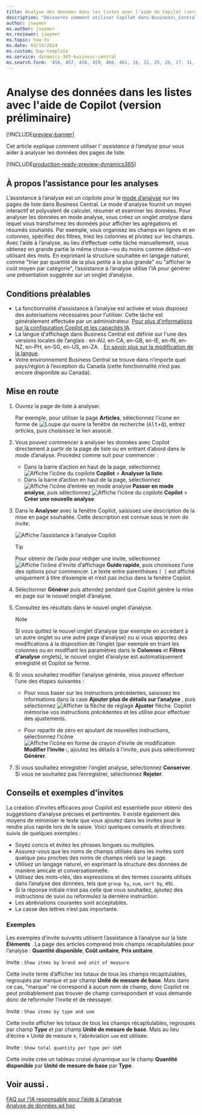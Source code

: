 ```yaml
---
title: Analyse des données dans les listes avec l'aide de Copilot (version préliminaire)
description: "Découvrez comment utiliser Copilot dans Business\_Central pour analyser les données."
author: jswymer
ms.author: jswymer
ms.reviewer: jswymer
ms.topic: how-to
ms.date: 03/14/2024
ms.custom: bap-template
ms.service: dynamics-365-business-central
ms.search.form: '456, 457, 458, 459, 460, 461, 16, 22, 25, 26, 27, 31, 143, 144, 9300, 9301, 9303, 9304, 9305, 9306, 9307, 9309, 9310, 9311'
---
```

# Analyse des données dans les listes avec l'aide de Copilot (version préliminaire)

[!INCLUDE[preview-banner](includes/preview-banner.md)]

Cet article explique comment utiliser l’ *assistance à l’analyse* pour vous aider à analyser les données des pages de liste.

[!INCLUDE[production-ready-preview-dynamics365](includes/production-ready-preview-dynamics365.md)]

## À propos l’assistance pour les analyses

L’assistance à l’analyse est un copilote pour le [mode d’analyse](analysis-mode.md) sur les pages de liste dans Business Central. Le mode d'analyse fournit un moyen interactif et polyvalent de calculer, résumer et examiner les données. Pour analyser les données en mode analyse, vous créez un onglet *analyse* dans lequel vous transformez les données pour afficher les agrégations et résumés souhaités. Par exemple, vous organisez les champs en lignes et en colonnes, spécifiez des filtres, triez les colonnes et pivotez sur les champs. Avec l’aide à l’analyse, au lieu d’effectuer cette tâche manuellement, vous obtenez en grande partie la même chose&mdash;ou du moins comme début&mdash;en utilisant des mots. En exprimant la structure souhaitée en langage naturel, comme "trier par quantité de la plus petite à la plus grande" ou "afficher le coût moyen par catégorie", l’assistance à l’analyse utilise l’IA pour générer une présentation suggérée sur un onglet d’analyse.


<!-- 

 However, the data analysis mode requires some understanding of how to structure fields to meet the desired aggregations and summarizations. It requires you to move fields around to the appropriate areas within analysis mode pane which data rows and columns to display, specify filters, sorting, grouping, pivoting and totals. Analysis assist minimizes these requirments by enabling you to express the desired layout in words. , like "group which data rows and columns to display, specify filters, sorting, grouping, pivoting and totals
--> 
## Conditions préalables

- La fonctionnalité d’assistance à l’analyse est activée et vous disposez des autorisations nécessaires pour l’utiliser. Cette tâche est généralement effectuée par un administrateur. [Pour plus d’informations sur la configuration Copilot et les capacités IA](enable-ai.md).
- La langue d'affichage dans Business Central est définie sur l'une des versions locales de l’anglais : en-AU, en-CA, en-GB, en-IE, en-IN, en-NZ, en-PH, en-SG, en-US, en-ZA. . [En savoir plus sur la modification de la langue](ui-change-basic-settings.md#language).
- Votre environnement Business Central se trouve dans n’importe quel pays/région à l’exception du Canada (cette fonctionnalité n’est pas encore disponible au Canada).

<!--
> [!NOTE]
> You may notice some list pages that don't include the **Analyze** switch for changing to the analysis mode. The reason is that developers can disable analysis mode on specific pages by using the [AnalysisModeEnabled property](/dynamics365/business-central/dev-itpro/developer/properties/devenv-analysismodeenabled-property) in AL.-->

## Mise en route

1. Ouvrez la page de liste à analyser.

   Par exemple, pour utiliser la page **Articles**, sélectionnez l’icone en forme de ![Loupe qui ouvre la fenêtre de recherche](media/ui-search/search_small.png) (<kbd>Alt</kbd>+<kbd>Q</kbd>), entrez *articles*, puis choisissez le lien associé.

1. Vous pouvez commencer à analyser les données avec Copilot directement à partir de la page de liste ou en entrant d’abord dans le mode d’analyse. Procédez comme suit pour commencer :

    - Dans la barre d’action en haut de la page, sélectionnez ![Affiche l’icône du copilote](media/copilot-icon.png) **Copilot** > **Analyser la liste**.
    - Dans la barre d’action en haut de la page, sélectionnez ![Affiche l’icône d’entrée en mode analyse](media/analysis-mode-icon.png) **Passer en mode analyse**, puis sélectionnez ![Affiche l’icône du copilote](media/copilot-icon.png) **Copilot** > **Créer une nouvelle analyse**.

1. Dans le **Analyser** avec la fenêtre Copilot, saisissez une description de la mise en page souhaitée. Cette description est connue sous le nom de *invite*.

    ![Affiche l’assistance à l’analyse Copilot](media/analysis-assist.png)

    > [!TIP]
    > Pour obtenir de l’aide pour rédiger une invite, sélectionnez ![Affiche l’icône d’invite d’affichage](media/prompt-guide-icon.png) **Guide rapide**, puis choisissez l’une des options pour commencer. Le texte entre parenthèses `[ ]` est affiché uniquement à titre d’exemple et n’est pas inclus dans la fenêtre Copilot.

1. Sélectionner **Générer** puis attendez pendant que Copilot génère la mise en page sur le nouvel onglet d’analyse.
1. Consultez les résultats dans le nouvel onglet d’analyse.

   > [!NOTE]
   > Si vous quittez le nouvel onglet d’analyse (par exemple en accédant à un autre onglet ou une autre page d’analyse) ou si vous apportez des modifications à la disposition de l’onglet (par exemple en triant les colonnes ou en modifiant les paramètres dans le **Colonnes** et **Filtres d’analyse** onglets), le nouvel onglet d’analyse est automatiquement enregistré et Copilot se ferme.

1. Si vous souhaitez modifier l’analyse générée, vous pouvez effectuer l’une des étapes suivantes :

   - Pour vous baser sur les instructions précédentes, saisissez les informations dans la case **Ajouter plus de détails sur l’analyse** , puis sélectionnez ![Afficher la flèche de réglage](media/analysis-assist-adjust-button.png) **Ajuster** flèche. Copilot mémorise vos instructions précédentes et les utilise pour effectuer des ajustements.

   - Pour repartir de zéro en ajoutant de nouvelles instructions, sélectionnez l’icône ![Affiche l’icône en forme de crayon d’invite de modification](media/edit-pencil.png) **Modifier l’invite :**, ajoutez les détails à l’invite, puis puis sélectionnez **Générer**.

1. Si vous souhaitez enregistrer l’onglet analyse, sélectionnez **Conserver**. Si vous ne souhaitez pas l’enregistrer, sélectionnez **Rejeter**.

## Conseils et exemples d'invites

La création d’invites efficaces pour Copilot est essentielle pour obtenir des suggestions d’analyse précises et pertinentes. Il existe également des moyens de minimiser le texte que vous ajoutez dans les invites pour le rendre plus rapide lors de la saisie. Voici quelques conseils et directives suivis de quelques exemples :

- Soyez concis et évitez les phrases longues ou multiples.
- Assurez-vous que les noms de champs utilisés dans les invites sont quelque peu proches des noms de champs réels sur la page.
- Utilisez un langage naturel, en exprimant la structure des données de manière amicale et conversationnelle.
- Utilisez des mots-clés, des expressions et des termes courants utilisés dans l’analyse des données, tels que `group by`, `sum`, `sort by`, etc.
- Si la réponse initiale n’est pas celle que vous souhaitez, ajoutez des instructions de suivi ou reformulez la dernière instruction.
- Les abréviations courantes sont acceptables.
- La casse des lettres n’est pas importante.

### Exemples

Les exemples d’invite suivants utilisent l’assistance à l’analyse sur la liste **Éléments** . La page des articles comprend trois champs récapitulables pour l’analyse : **Quantité disponible**, **Coût unitaire**, **Prix unitaire**.

Invite : `Show items by brand and unit of measure`

Cette invite tente d’afficher les totaux de tous les champs récapitulables, regroupés par marque et par champ **Unité de mesure de base**. Mais dans ce cas, "marque" ne correspond à aucun nom de champ, donc Copilot ne peut probablement pas trouver de champ correspondant et vous demande donc de reformuler l’invite et de réessayer.

Invite : `Show items by type and uom`

Cette invite afficher les totaux de tous les champs récapitulables, regroupés par champ **Type** et par champ **Unité de mesure de base**. Mais au lieu d’écrire « Unité de mesure », l’abréviation `uom` est utilisée.

Invite : `Show total quantity per type per UoM`

Cette invite crée un tableau croisé dynamique sur le champ **Quantité disponible** par **Unité de mesure de base** par **Type**.

## Voir aussi .

[FAQ sur l’IA responsable pour l’aide à l’analyse](faqs-analysis-assist.md)  
[Analyse de données ad hoc](reports-adhoc-analysis.md)  
